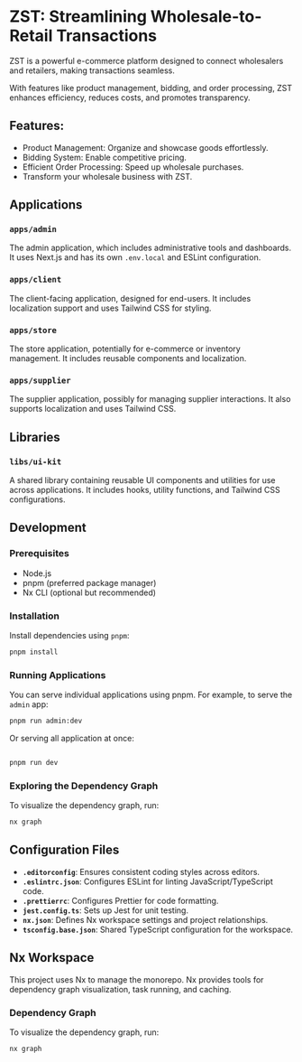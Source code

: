 # ZST: Streamlining Wholesale-to-Retail Transactions

ZST is a powerful e-commerce platform designed to connect wholesalers and retailers, making transactions seamless.

With features like product management, bidding, and order processing, ZST enhances efficiency, reduces costs, and promotes transparency.

## Features:
- Product Management: Organize and showcase goods effortlessly.
- Bidding System: Enable competitive pricing.
- Efficient Order Processing: Speed up wholesale purchases.
- Transform your wholesale business with ZST.

## Applications

### `apps/admin`

The admin application, which includes administrative tools and dashboards. It uses Next.js and has its own `.env.local` and ESLint configuration.

### `apps/client`

The client-facing application, designed for end-users. It includes localization support and uses Tailwind CSS for styling.

### `apps/store`

The store application, potentially for e-commerce or inventory management. It includes reusable components and localization.

### `apps/supplier`

The supplier application, possibly for managing supplier interactions. It also supports localization and uses Tailwind CSS.

## Libraries

### `libs/ui-kit`

A shared library containing reusable UI components and utilities for use across applications. It includes hooks, utility functions, and Tailwind CSS configurations.

## Development

### Prerequisites

- Node.js
- pnpm (preferred package manager)
- Nx CLI (optional but recommended)

### Installation

Install dependencies using `pnpm`:

```sh
pnpm install
```

### Running Applications

You can serve individual applications using pnpm. For example, to serve the `admin` app:

```sh
pnpm run admin:dev
```

Or serving all application at once:

```sh

pnpm run dev
```

### Exploring the Dependency Graph

To visualize the dependency graph, run:

```sh
nx graph
```

## Configuration Files

- **`.editorconfig`**: Ensures consistent coding styles across editors.
- **`.eslintrc.json`**: Configures ESLint for linting JavaScript/TypeScript code.
- **`.prettierrc`**: Configures Prettier for code formatting.
- **`jest.config.ts`**: Sets up Jest for unit testing.
- **`nx.json`**: Defines Nx workspace settings and project relationships.
- **`tsconfig.base.json`**: Shared TypeScript configuration for the workspace.

## Nx Workspace

This project uses Nx to manage the monorepo. Nx provides tools for dependency graph visualization, task running, and caching.

### Dependency Graph

To visualize the dependency graph, run:

```sh
nx graph
```
